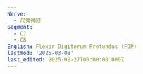 ```yaml
---
Nerve:
  - 尺骨神経
Segment:
  - C7
  - C8
English: Flexor Digitorum Profundus (FDP)
lastmod: '2025-03-08'
last_edited: 2025-02-27T00:00:00.000Z
---
```




